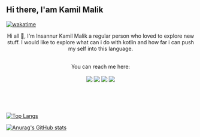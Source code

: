 ## Hi there, I'am Kamil Malik

[![wakatime](https://wakatime.com/badge/user/a40f3ef0-aa2b-42b1-9763-30327d61a9dd.svg)](https://wakatime.com/@a40f3ef0-aa2b-42b1-9763-30327d61a9dd)
<div align="center">
  Hi all 👋, I'm Insannur Kamil Malik a regular person who loved to explore new stuff. I would like to explore what can i do with kotlin and how far i can push my self into this language.
  <br><br>

  You can reach me here:<br><br>
  <a href="mailto:km8003296@gmail.com" style="text-decoration: none;">
    <img src="https://img.shields.io/badge/email%20me%20here-%23EA4335?&style=for-the-badge&logo=gmail&logoColor=white"/>
  </a>
  <a href="https://t.me/LeleStacia" style="text-decoration: none;">
    <img src="https://img.shields.io/badge/telegram-%2326A5E4?&style=for-the-badge&logo=telegram&logoColor=white"/>
  </a>
  <a href="https://line.me/ti/p/skaarf_" style="text-decoration: none;">
    <img src="https://img.shields.io/badge/line-%2300C300?&style=for-the-badge&logo=line&logoColor=white"/>
  </a>
  <a href="https://instagram.com/sunlightbeku" style="text-decoration: none;">
    <img src="https://img.shields.io/badge/instagram-%23E4405F?&style=for-the-badge&logo=instagram&logoColor=white"/>
  </a>
</div></br></br></br>

[![Top Langs](https://github-readme-stats.vercel.app/api/top-langs/?username=Kamil-Malik&layout=compact)](https://github.com/Kamil-Malik/github-readme-stats)

[![Anurag's GitHub stats](https://github-readme-stats.vercel.app/api?username=Kamil-Malik&show_icons=true&theme=tokyonight)](https://github.com/Kamil-Malik/github-readme-stats)

<!--START_SECTION:waka-->
<!--END_SECTION:waka-->
